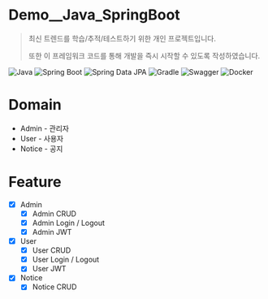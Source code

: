 # Demo__Java_SpringBoot

> 최신 트렌드를 학습/추적/테스트하기 위한 개인 프로젝트입니다.
>
> 또한 이 프레임워크 코드를 통해 개발을 즉시 시작할 수 있도록 작성하였습니다.

![Java](https://img.shields.io/badge/java-%23ED8B00.svg?style=for-the-badge&logo=openjdk&logoColor=white)
![Spring Boot](https://img.shields.io/badge/Spring_Boot-%236DB33F.svg?style=for-the-badge&logo=spring&logoColor=white)
![Spring Data JPA](https://img.shields.io/badge/Spring_Data_JPA-%236DB33F.svg?style=for-the-badge&logo=spring&logoColor=white)
![Gradle](https://img.shields.io/badge/gradle-%2302303A.svg?style=for-the-badge&logo=gradle&logoColor=white)
![Swagger](https://img.shields.io/badge/-Swagger-%23Clojure?style=for-the-badge&logo=swagger&logoColor=white)
![Docker](https://img.shields.io/badge/-Docker-%232496ED?style=for-the-badge&logo=docker&logoColor=white)

# Domain
- Admin - 관리자
- User - 사용자
- Notice - 공지

# Feature
- [x] Admin
    - [x] Admin CRUD
    - [x] Admin Login / Logout
    - [x] Admin JWT
- [x] User
    - [x] User CRUD
    - [x] User Login / Logout
    - [x] User JWT
- [x] Notice
    - [x] Notice CRUD
